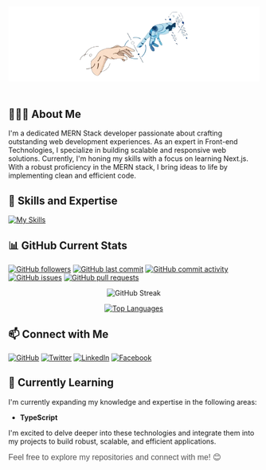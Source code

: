 <p align="center">
  <img src="./assets/White_Minimalist_Profile_LinkedIn_Banner-removebg-preview.png" alt="Github Banner" style="max-width: 100%;">
</p>
<div  style="margin-top: 50px; margin-bottom: 50px;" ></div>

## 👨🏽‍💻 About Me

I'm a dedicated MERN Stack developer passionate about crafting outstanding web development experiences. As an expert in Front-end Technologies, I specialize in building scalable and responsive web solutions. Currently, I'm honing my skills with a focus on learning Next.js. With a robust proficiency in the MERN stack, I bring ideas to life by implementing clean and efficient code.

<!-- Technologies & Tools -->

## 🚀 Skills and Expertise

[![My Skills](https://skillicons.dev/icons?i=html,css,tailwindcss,bootstrap,javascript,typescript,python,git,github,react,nextjs,redux,nodejs,express,mongodb,figma,vscode,netlify,npm,yarn,pnpm,postman,&theme=light)](https://skillicons.dev)

## 📊 GitHub Current Stats

[![GitHub followers](https://img.shields.io/github/followers/naymHdev?label=Follow&style=social)](https://github.com/naymHdev)
[![GitHub last commit](https://img.shields.io/github/last-commit/naymHdev/naymHdev?style=flat)](https://github.com/naymHdev/naymHdev)
[![GitHub commit activity](https://img.shields.io/github/commit-activity/m/naymHdev/naymHdev)](https://github.com/naymHdev/naymHdev)
[![GitHub issues](https://img.shields.io/github/issues/naymHdev/naymHdev)](https://github.com/naymHdev/naymHdev/issues)
[![GitHub pull requests](https://img.shields.io/github/issues-pr/naymHdev/naymHdev)](https://github.com/naymHdev/naymHdev/pulls)

<p align="center">
  <img src="https://github-readme-streak-stats.herokuapp.com/?user=naymHdev&theme=green_nur&ring=2DA44E&fire=2DA44E&sideNums=2DA44E&currStreakNum=FFFFFF&currStreakLabel=FFFFFF&dates=2DA44E&background=000000&stroke=2DA44E&border=none" alt="GitHub Streak">
</p>

<p align="center">
  <a href="https://github.com/naymHdev">
    <img src="https://github-readme-stats.vercel.app/api/top-langs/?username=naymHdev&layout=compact&theme=dark&title_color=2ED573&text_color=2ED573" alt="Top Languages">
  </a>
</p>

## 📫 Connect with Me

[![GitHub](https://img.shields.io/badge/GitHub-naymHdev-181717?logo=github&logoColor=white)](https://github.com/naymHdev)
[![Twitter](https://img.shields.io/badge/Twitter-naymHdev-1DA1F2?logo=twitter&logoColor=white)](https://twitter.com/naymhossen1b)
[![LinkedIn](https://img.shields.io/badge/LinkedIn-Naym%20Hossen-0077B5?logo=linkedin&logoColor=white)](https://www.linkedin.com/in/naymhdev)
[![Facebook](https://img.shields.io/badge/Facebook-Naym%20Hossen-1877F2?logo=facebook&logoColor=white)](https://www.facebook.com/naymHdev)

<!-- Currently Learning -->

## 🌱 Currently Learning

I'm currently expanding my knowledge and expertise in the following areas:

- **TypeScript**

I'm excited to delve deeper into these technologies and integrate them into my projects to build robust, scalable, and efficient applications.

<span style="color: #555; font-family: 'Helvetica', sans-serif; font-size: 16px;">Feel free to explore my repositories and connect with me! 😊</span>
